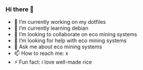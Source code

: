 ### Hi there 👋

<!--
**ben7sys/ben7sys** is a ✨ _special_ ✨ repository because its `README.md` (this file) appears on your GitHub profile.

Here are some ideas to get you started:

- 🔭 I’m currently working on ...
- 🌱 I’m currently learning ...
- 👯 I’m looking to collaborate on ...
- 🤔 I’m looking for help with ...
- 💬 Ask me about ...
- 📫 How to reach me: ...
- 😄 Pronouns: ...
- ⚡ Fun fact: ...
-->

- 🔭 I’m currently working on my dotfiles
- 🌱 I’m currently learning debian
- 👯 I’m looking to collaborate on eco mining systems
- 🤔 I’m looking for help with eco mining systems
- 💬 Ask me about eco mining systems
- 📫 How to reach me: x
- ⚡ Fun fact: i love well-made rice
